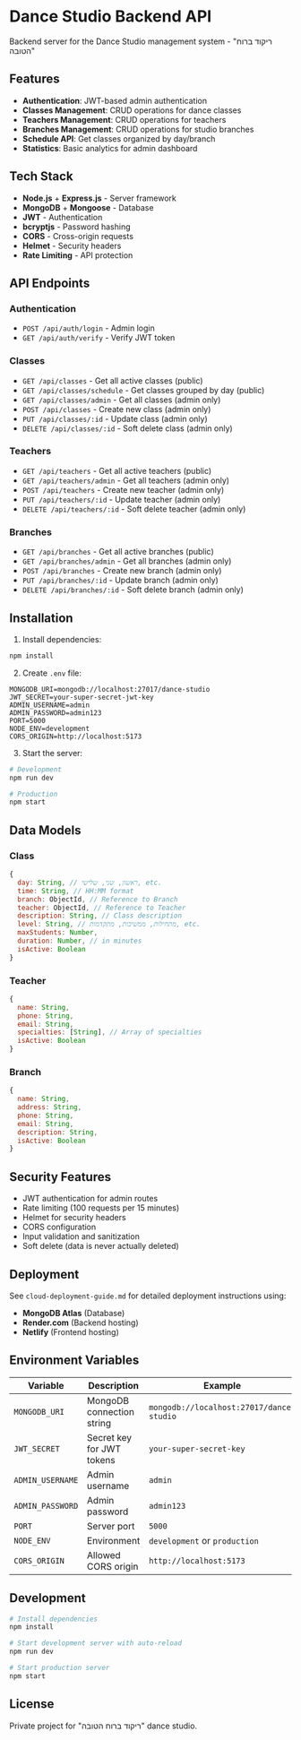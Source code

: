 # Dance Studio Backend API

Backend server for the Dance Studio management system - "ריקוד ברוח הטובה"

## Features

- **Authentication**: JWT-based admin authentication
- **Classes Management**: CRUD operations for dance classes
- **Teachers Management**: CRUD operations for teachers
- **Branches Management**: CRUD operations for studio branches
- **Schedule API**: Get classes organized by day/branch
- **Statistics**: Basic analytics for admin dashboard

## Tech Stack

- **Node.js** + **Express.js** - Server framework
- **MongoDB** + **Mongoose** - Database
- **JWT** - Authentication
- **bcryptjs** - Password hashing
- **CORS** - Cross-origin requests
- **Helmet** - Security headers
- **Rate Limiting** - API protection

## API Endpoints

### Authentication
- `POST /api/auth/login` - Admin login
- `GET /api/auth/verify` - Verify JWT token

### Classes
- `GET /api/classes` - Get all active classes (public)
- `GET /api/classes/schedule` - Get classes grouped by day (public)
- `GET /api/classes/admin` - Get all classes (admin only)
- `POST /api/classes` - Create new class (admin only)
- `PUT /api/classes/:id` - Update class (admin only)
- `DELETE /api/classes/:id` - Soft delete class (admin only)

### Teachers
- `GET /api/teachers` - Get all active teachers (public)
- `GET /api/teachers/admin` - Get all teachers (admin only)
- `POST /api/teachers` - Create new teacher (admin only)
- `PUT /api/teachers/:id` - Update teacher (admin only)
- `DELETE /api/teachers/:id` - Soft delete teacher (admin only)

### Branches
- `GET /api/branches` - Get all active branches (public)
- `GET /api/branches/admin` - Get all branches (admin only)
- `POST /api/branches` - Create new branch (admin only)
- `PUT /api/branches/:id` - Update branch (admin only)
- `DELETE /api/branches/:id` - Soft delete branch (admin only)

## Installation

1. Install dependencies:
```bash
npm install
```

2. Create `.env` file:
```env
MONGODB_URI=mongodb://localhost:27017/dance-studio
JWT_SECRET=your-super-secret-jwt-key
ADMIN_USERNAME=admin
ADMIN_PASSWORD=admin123
PORT=5000
NODE_ENV=development
CORS_ORIGIN=http://localhost:5173
```

3. Start the server:
```bash
# Development
npm run dev

# Production
npm start
```

## Data Models

### Class
```javascript
{
  day: String, // ראשון, שני, שלישי, etc.
  time: String, // HH:MM format
  branch: ObjectId, // Reference to Branch
  teacher: ObjectId, // Reference to Teacher
  description: String, // Class description
  level: String, // מתחילות, ממשיכות, מתקדמות, etc.
  maxStudents: Number,
  duration: Number, // in minutes
  isActive: Boolean
}
```

### Teacher
```javascript
{
  name: String,
  phone: String,
  email: String,
  specialties: [String], // Array of specialties
  isActive: Boolean
}
```

### Branch
```javascript
{
  name: String,
  address: String,
  phone: String,
  email: String,
  description: String,
  isActive: Boolean
}
```

## Security Features

- JWT authentication for admin routes
- Rate limiting (100 requests per 15 minutes)
- Helmet for security headers
- CORS configuration
- Input validation and sanitization
- Soft delete (data is never actually deleted)

## Deployment

See `cloud-deployment-guide.md` for detailed deployment instructions using:
- **MongoDB Atlas** (Database)
- **Render.com** (Backend hosting)
- **Netlify** (Frontend hosting)

## Environment Variables

| Variable | Description | Example |
|----------|-------------|---------|
| `MONGODB_URI` | MongoDB connection string | `mongodb://localhost:27017/dance-studio` |
| `JWT_SECRET` | Secret key for JWT tokens | `your-super-secret-key` |
| `ADMIN_USERNAME` | Admin username | `admin` |
| `ADMIN_PASSWORD` | Admin password | `admin123` |
| `PORT` | Server port | `5000` |
| `NODE_ENV` | Environment | `development` or `production` |
| `CORS_ORIGIN` | Allowed CORS origin | `http://localhost:5173` |

## Development

```bash
# Install dependencies
npm install

# Start development server with auto-reload
npm run dev

# Start production server
npm start
```

## License

Private project for "ריקוד ברוח הטובה" dance studio.
